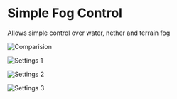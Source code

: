 # Simple Fog Control

Allows simple control over water, nether and terrain fog

![Comparision](https://raw.githubusercontent.com/Draradech/SimpleFogControl/master/doc/comparision.jpg)

![Settings 1](https://raw.githubusercontent.com/Draradech/SimpleFogControl/master/doc/settings1.png)

![Settings 2](https://raw.githubusercontent.com/Draradech/SimpleFogControl/master/doc/settings2.png)

![Settings 3](https://raw.githubusercontent.com/Draradech/SimpleFogControl/master/doc/settings3.png)
